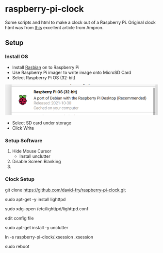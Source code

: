 # raspberry-pi-clock
Some scripts and html to make a clock out of a Raspberry Pi. Original clock html was from [this](https://ampron.eu/article/use-case/digital-wall-clock-with-raspberry-pi/) excellent article from Ampron.


## Setup

### Install OS

* Install [Rasbian](https://www.raspberrypi.com/software/) on to Raspberry Pi
* Use Raspberry Pi imager to write image onto MicroSD Card
* Select Raspberry Pi OS (32-bit)

![Image Selector](img/select_image.png)

* Select SD card under storage
* Click Write

### Setup Software

1. Hide Mouse Cursor
   * Install unclutter
`  `
1. Disable Screen Blanking
1. 



### Clock Setup

git clone https://github.com/david-fry/raspberry-pi-clock.git

sudo apt-get -y install lighttpd

sudo xdg-open /etc/lighttpd/lighttpd.conf

edit config file

sudo apt-get install -y unclutter

ln -s raspberry-pi-clock/.xsession .xsession

sudo reboot
